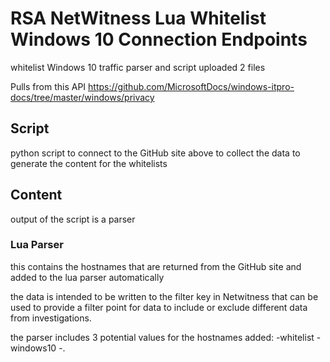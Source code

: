 # RSA NetWitness Lua Whitelist Windows 10 Connection Endpoints
whitelist Windows 10 traffic parser and script
uploaded 2 files

Pulls from this API
https://github.com/MicrosoftDocs/windows-itpro-docs/tree/master/windows/privacy

## Script
python script to connect to the GitHub site above to collect the data to generate the content for the whitelists

## Content
output of the script is a parser
### Lua Parser
this contains the hostnames that are returned from the GitHub site and added to the lua parser automatically


the data is intended to be written to the filter key in Netwitness that can be used to provide a filter point for data to include or exclude different data from investigations.

the parser includes 3 potential values for the hostnames added:
-whitelist
-windows10
-<service or endpoint>.

